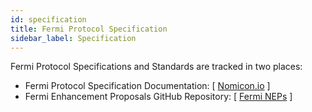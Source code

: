 ```yaml
---
id: specification
title: Fermi Protocol Specification
sidebar_label: Specification
---
```


Fermi Protocol Specifications and Standards are tracked in two places:

- Fermi Protocol Specification Documentation: [ [Nomicon.io](https://nomicon.io) ] 
- Fermi Enhancement Proposals GitHub Repository: [ [Fermi NEPs](https://github.com/near/NEPs) ]
